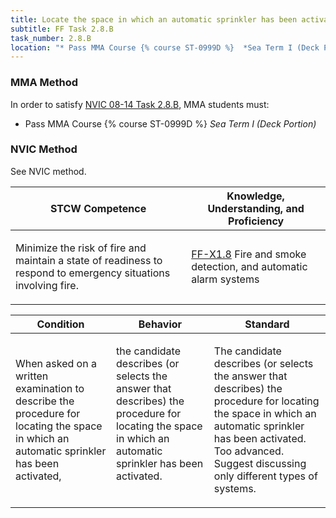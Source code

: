 ```yaml
---
title: Locate the space in which an automatic sprinkler has been activated
subtitle: FF Task 2.8.B 
task_number: 2.8.B
location: "* Pass MMA Course {% course ST-0999D %}  *Sea Term I (Deck Portion)*" 
---
```



### MMA Method

In order to satisfy  [NVIC 08-14  Task  2.8.B]({{site.baseurl}}/assets/images/nvic-08-14.pdf), MMA students must:

* Pass MMA Course {% course ST-0999D %}  *Sea Term I (Deck Portion)*


### NVIC Method

<a onclick="togglevisibility('nvic_methods')" >See NVIC method.</a>

<div id='nvic_methods' class='hide'>

<table>
<thead>
<tr>
<th class='forty'> STCW Competence </th>
<th class='sixty'> Knowledge, Understanding, and Proficiency </th>
</tr>
</thead>




<tbody>
<tr><td markdown='1'>

Minimize the risk of fire and maintain a state of readiness to respond to emergency situations involving fire.

</td><td markdown='1'>

[FF-X1.8](../../tables/612.html#FF-X1.8) Fire and smoke detection, and automatic alarm systems

</td></tr>


</tbody>
</table>


<table>
<thead>
<tr><th class='twenty'>  Condition </th><th class='twenty'> Behavior </th><th  class='sixty'>Standard </th></tr>
</thead>
<tbody >



<tr><td markdown='1'>

When asked on a written examination to describe the procedure for locating the space in which an automatic sprinkler has been activated,

</td><td markdown='1'>

the candidate describes (or selects the answer that describes) the procedure for locating the space in which an automatic sprinkler has been activated.

<br>

<div class="tooltip">
<span class="tooltiptext">
</span>
</div>


</td><td markdown='1'>

The candidate describes (or selects the answer that describes) the procedure for locating the space in which an automatic sprinkler has been activated. Too advanced. Suggest discussing only different types of systems.

</td></tr>
</tbody>
</table>
</div>
